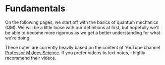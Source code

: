 # Fundamentals
On the following pages, we start off with the basics of quantum mechanics (QM). We will be a little loose with our definitions at first, but hopefully we'll be able to become more rigorous as we get a better understanding for what we're doing.

These notes are currently heavily based on the content of YouTube channel [Professor M does Science](https://youtube.com/@professormdoesscience?si=O8aiOL2qe5KsfWyH). If you prefer videos to text notes, I highly recommend their videos.